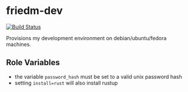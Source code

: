 friedm-dev
=========

[![Build Status](https://travis-ci.org/friedm/role-friedm-dev.svg?branch=master)](https://travis-ci.org/friedm/role-friedm-dev)

Provisions my development environment on debian/ubuntu/fedora machines.

Role Variables
--------------

* the variable `password_hash` must be set to a valid unix password hash
* setting `install=rust` will also install rustup

